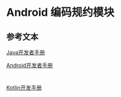 # Android 编码规约模块

## 参考文本

[Java开发者手册](阿里巴巴Java开发手册（纪念版）.pdf)

[Android开发者手册](Android开发者手册.pdf)

# 
[Kotlin开发手册](kotlin-reference-chinese.pdf)